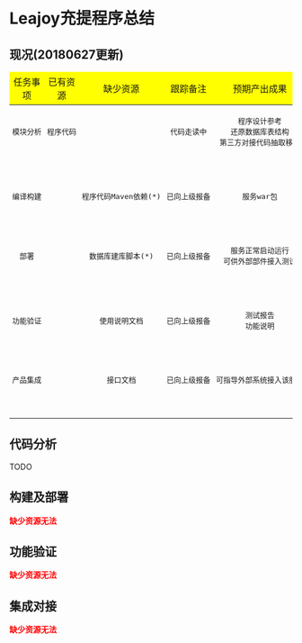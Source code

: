 # Leajoy充提程序总结

## 现况(20180627更新)

<table style="text-align:center;">
  <thead style="background-color:yellow">
    <tr>
      <td style="padding:5px;">任务事项</td>
      <td style="padding:5px;">已有资源</td>
      <td style="padding:5px;">缺少资源</td>
      <td style="padding:5px;">跟踪备注</td>
      <td style="padding:5px;">预期产出成果</td>
    </tr>
  </thead>
  <tbody>
    <tr>
      <td style="padding:5px;">
        <pre>模块分析<pre>
      </td>
      <td style="padding:5px;">
        <pre>程序代码<pre>
      </td>
      <td style="padding:5px;">
        <pre><pre>
      </td>
      <td style="padding:5px;">
        <pre>代码走读中<pre>
      </td>
      <td style="padding:5px;">
        <pre>程序设计参考<br>还原数据库表结构<br>第三方对接代码抽取移植<pre>
      </td>
    </tr>
    <tr>
      <td style="padding:5px;">
        <pre>编译构建<pre>
      </td>
      <td style="padding:5px;">
        <pre><pre>
      </td>
      <td style="padding:5px;">
        <pre>程序代码Maven依赖(*)<pre>
      </td>
      <td style="padding:5px;">
        <pre>已向上级报备<pre>
      </td>
      <td style="padding:5px;">
        <pre>服务war包<pre>
      </td>
    </tr>
    <tr>
      <td style="padding:5px;">
        <pre>部署<pre>
      </td>
      <td style="padding:5px;">
        <pre><pre>
      </td>
      <td style="padding:5px;">
        <pre>数据库建库脚本(*)<pre>
      </td>
      <td style="padding:5px;">
        <pre>已向上级报备<pre>
      </td>
      <td style="padding:5px;">
        <pre>服务正常启动运行<br>可供外部部件接入测试<pre>
      </td>
    </tr>
    <tr>
      <td style="padding:5px;">
        <pre>功能验证<pre>
      </td>
      <td style="padding:5px;">
        <pre><pre>
      </td>
      <td style="padding:5px;">
        <pre>使用说明文档<pre>
      </td>
      <td style="padding:5px;">
        <pre>已向上级报备<pre>
      </td>
      <td style="padding:5px;">
        <pre>测试报告<br>功能说明<pre>
      </td>
    </tr>
    <tr>
      <td style="padding:5px;">
        <pre>产品集成<pre>
      </td>
      <td style="padding:5px;">
        <pre><pre>
      </td>
      <td style="padding:5px;">
        <pre>接口文档<pre>
      </td>
      <td style="padding:5px;">
        <pre>已向上级报备<pre>
      </td>
      <td style="padding:5px;">
        <pre>可指导外部系统接入该服务<pre>
      </td>
    </tr>
  </tbody>
</table>
<!---
    <tr>
      <td style="padding:5px;">
        <pre><pre>
      </td>
      <td style="padding:5px;">
        <pre><pre>
      </td>
      <td style="padding:5px;">
        <pre><pre>
      </td>
      <td style="padding:5px;">
        <pre><pre>
      </td>
      <td style="padding:5px;">
        <pre><pre>
      </td>
    </tr>
--->

## 代码分析

TODO

## 构建及部署

<span style="color:red">**缺少资源无法**</span>

## 功能验证

<span style="color:red">**缺少资源无法**</span>

## 集成对接

<span style="color:red">**缺少资源无法**</span>

